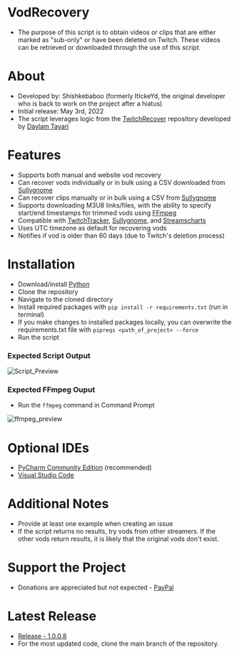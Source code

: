 # VodRecovery
* The purpose of this script is to obtain videos or clips that are either marked as "sub-only" or have been deleted on Twitch. These videos can be retrieved or downloaded through the use of this script.

# About
* Developed by: Shishkebaboo (formerly ItIckeYd, the original developer who is back to work on the project after a hiatus)
* Initial release: May 3rd, 2022
* The script leverages logic from the [TwitchRecover](https://github.com/TwitchRecover/TwitchRecover) repository developed by [Daylam Tayari](https://github.com/daylamtayari)

# Features
* Supports both manual and website vod recovery
* Can recover vods individually or in bulk using a CSV downloaded from [Sullygnome](https://sullygnome.com/)
* Can recover clips manually or in bulk using a CSV from [Sullygnome](https://sullygnome.com/)
* Supports downloading M3U8 links/files, with the ability to specify start/end timestamps for trimmed vods using [FFmpeg](https://ffmpeg.org/download.html)
* Compatible with [TwitchTracker](https://twitchtracker.com/), [Sullygnome](https://sullygnome.com/), and [Streamscharts](https://streamscharts.com/)
* Uses UTC timezone as default for recovering vods
* Notifies if vod is older than 60 days (due to Twitch's deletion process)

# Installation
* Download/install [Python](https://www.python.org/downloads/)
* Clone the repository
* Navigate to the cloned directory
* Install required packages with `pip install -r requirements.txt` (run in terminal)
* If you make changes to installed packages locally, you can overwrite the requirements.txt file with `pipreqs <path_of_project> --force`
* Run the script

### Expected Script Output

![Script_Preview](https://user-images.githubusercontent.com/118132878/216840958-bcf84edc-7e2e-4d1f-a060-4e1aff28761a.png)

### Expected FFmpeg Ouput
* Run the `ffmpeg` command in Command Prompt

![ffmpeg_preview](https://user-images.githubusercontent.com/118132878/216841020-617b9807-3a4c-4f03-856e-854d91306880.png)

# Optional IDEs
* [PyCharm Community Edition](https://www.jetbrains.com/pycharm/download/) (recommended)
* [Visual Studio Code](https://code.visualstudio.com/download)

# Additional Notes
* Provide at least one example when creating an issue
* If the script returns no results, try vods from other streamers. If the other vods return results, it is likely that the original vods don't exist.

# Support the Project
* Donations are appreciated but not expected - [PayPal](https://paypal.me/VodRecovery)

# Latest Release
* [Release - 1.0.0.8](https://github.com/Shishkebaboo/VodRecovery/releases/tag/vodrecovery-1.0.0.8)
* For the most updated code, clone the main branch of the repository.

